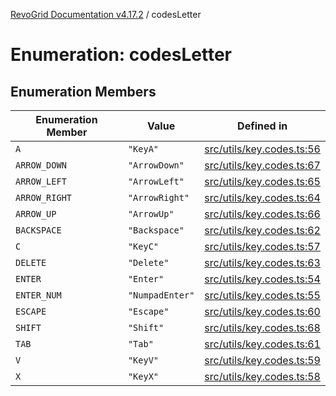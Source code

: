 [RevoGrid Documentation v4.17.2](README.md) / codesLetter

# Enumeration: codesLetter

## Enumeration Members

| Enumeration Member | Value | Defined in |
| ------ | ------ | ------ |
| `A` | `"KeyA"` | [src/utils/key.codes.ts:56](https://github.com/revolist/revogrid/blob/ce71b2a267b00cca0f999dcb05c4c4637765259a/src/utils/key.codes.ts#L56) |
| `ARROW_DOWN` | `"ArrowDown"` | [src/utils/key.codes.ts:67](https://github.com/revolist/revogrid/blob/ce71b2a267b00cca0f999dcb05c4c4637765259a/src/utils/key.codes.ts#L67) |
| `ARROW_LEFT` | `"ArrowLeft"` | [src/utils/key.codes.ts:65](https://github.com/revolist/revogrid/blob/ce71b2a267b00cca0f999dcb05c4c4637765259a/src/utils/key.codes.ts#L65) |
| `ARROW_RIGHT` | `"ArrowRight"` | [src/utils/key.codes.ts:64](https://github.com/revolist/revogrid/blob/ce71b2a267b00cca0f999dcb05c4c4637765259a/src/utils/key.codes.ts#L64) |
| `ARROW_UP` | `"ArrowUp"` | [src/utils/key.codes.ts:66](https://github.com/revolist/revogrid/blob/ce71b2a267b00cca0f999dcb05c4c4637765259a/src/utils/key.codes.ts#L66) |
| `BACKSPACE` | `"Backspace"` | [src/utils/key.codes.ts:62](https://github.com/revolist/revogrid/blob/ce71b2a267b00cca0f999dcb05c4c4637765259a/src/utils/key.codes.ts#L62) |
| `C` | `"KeyC"` | [src/utils/key.codes.ts:57](https://github.com/revolist/revogrid/blob/ce71b2a267b00cca0f999dcb05c4c4637765259a/src/utils/key.codes.ts#L57) |
| `DELETE` | `"Delete"` | [src/utils/key.codes.ts:63](https://github.com/revolist/revogrid/blob/ce71b2a267b00cca0f999dcb05c4c4637765259a/src/utils/key.codes.ts#L63) |
| `ENTER` | `"Enter"` | [src/utils/key.codes.ts:54](https://github.com/revolist/revogrid/blob/ce71b2a267b00cca0f999dcb05c4c4637765259a/src/utils/key.codes.ts#L54) |
| `ENTER_NUM` | `"NumpadEnter"` | [src/utils/key.codes.ts:55](https://github.com/revolist/revogrid/blob/ce71b2a267b00cca0f999dcb05c4c4637765259a/src/utils/key.codes.ts#L55) |
| `ESCAPE` | `"Escape"` | [src/utils/key.codes.ts:60](https://github.com/revolist/revogrid/blob/ce71b2a267b00cca0f999dcb05c4c4637765259a/src/utils/key.codes.ts#L60) |
| `SHIFT` | `"Shift"` | [src/utils/key.codes.ts:68](https://github.com/revolist/revogrid/blob/ce71b2a267b00cca0f999dcb05c4c4637765259a/src/utils/key.codes.ts#L68) |
| `TAB` | `"Tab"` | [src/utils/key.codes.ts:61](https://github.com/revolist/revogrid/blob/ce71b2a267b00cca0f999dcb05c4c4637765259a/src/utils/key.codes.ts#L61) |
| `V` | `"KeyV"` | [src/utils/key.codes.ts:59](https://github.com/revolist/revogrid/blob/ce71b2a267b00cca0f999dcb05c4c4637765259a/src/utils/key.codes.ts#L59) |
| `X` | `"KeyX"` | [src/utils/key.codes.ts:58](https://github.com/revolist/revogrid/blob/ce71b2a267b00cca0f999dcb05c4c4637765259a/src/utils/key.codes.ts#L58) |
